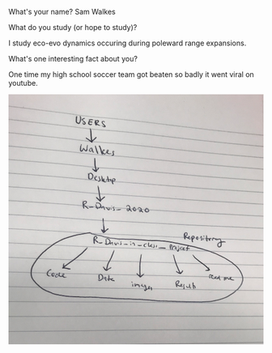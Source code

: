 
What's your name? 
Sam Walkes 

What do you study (or hope to study)? 

I study eco-evo dynamics occuring during poleward range expansions. 

What's one interesting fact about you? 

One time my high school soccer team got beaten so badly it went viral on youtube. 

![File Path](images/file_path.png)




